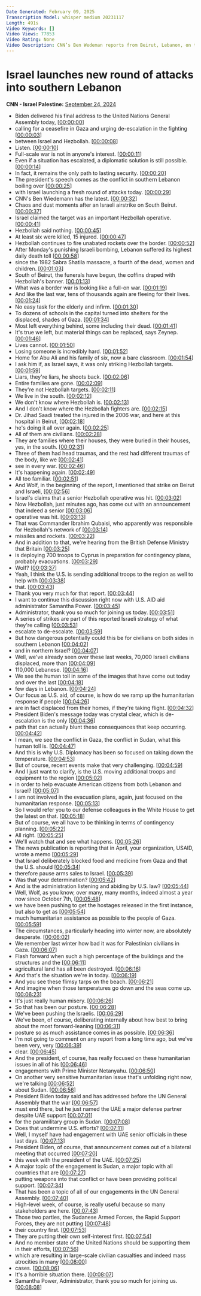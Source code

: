 ```yaml
---
Date Generated: February 09, 2025
Transcription Model: whisper medium 20231117
Length: 491s
Video Keywords: []
Video Views: 77853
Video Rating: None
Video Description: CNN’s Ben Wedeman reports from Beirut, Lebanon, on the latest developments in the mounting conflict with Israel. Then, CNN’s Wolf Blitzer discusses this and the ongoing humanitarian crisis in Gaza with USAID administrator Samantha Power. #CNN #News
---
```


# Israel launches new round of attacks into southern Lebanon
**CNN - Israel Palestine:** [September 24, 2024](https://www.youtube.com/watch?v=FCZ12evbTwg)
*  Biden delivered his final address to the United Nations General Assembly today, [[00:00:00](https://www.youtube.com/watch?v=FCZ12evbTwg&t=0.0s)]
*  calling for a ceasefire in Gaza and urging de-escalation in the fighting [[00:00:03](https://www.youtube.com/watch?v=FCZ12evbTwg&t=3.84s)]
*  between Israel and Hezbollah. [[00:00:08](https://www.youtube.com/watch?v=FCZ12evbTwg&t=8.52s)]
*  Listen. [[00:00:10](https://www.youtube.com/watch?v=FCZ12evbTwg&t=10.44s)]
*  Full-scale war is not in anyone's interest. [[00:00:11](https://www.youtube.com/watch?v=FCZ12evbTwg&t=11.96s)]
*  Even if a situation has escalated, a diplomatic solution is still possible. [[00:00:14](https://www.youtube.com/watch?v=FCZ12evbTwg&t=14.96s)]
*  In fact, it remains the only path to lasting security. [[00:00:20](https://www.youtube.com/watch?v=FCZ12evbTwg&t=20.44s)]
*  The president's speech comes as the conflict in southern Lebanon boiling over [[00:00:25](https://www.youtube.com/watch?v=FCZ12evbTwg&t=25.560000000000002s)]
*  with Israel launching a fresh round of attacks today. [[00:00:29](https://www.youtube.com/watch?v=FCZ12evbTwg&t=29.8s)]
*  CNN's Ben Wiedemann has the latest. [[00:00:32](https://www.youtube.com/watch?v=FCZ12evbTwg&t=32.44s)]
*  Chaos and dust moments after an Israeli airstrike on South Beirut. [[00:00:37](https://www.youtube.com/watch?v=FCZ12evbTwg&t=37.24s)]
*  Israel claimed the target was an important Hezbollah operative. [[00:00:41](https://www.youtube.com/watch?v=FCZ12evbTwg&t=41.96s)]
*  Hezbollah said nothing. [[00:00:45](https://www.youtube.com/watch?v=FCZ12evbTwg&t=45.64s)]
*  At least six were killed, 15 injured. [[00:00:47](https://www.youtube.com/watch?v=FCZ12evbTwg&t=47.72s)]
*  Hezbollah continues to fire unabated rockets over the border. [[00:00:52](https://www.youtube.com/watch?v=FCZ12evbTwg&t=52.2s)]
*  After Monday's punishing Israeli bombing, Lebanon suffered its highest daily death toll [[00:00:58](https://www.youtube.com/watch?v=FCZ12evbTwg&t=58.199999999999996s)]
*  since the 1982 Sabra Shatila massacre, a fourth of the dead, women and children. [[00:01:03](https://www.youtube.com/watch?v=FCZ12evbTwg&t=63.919999999999995s)]
*  South of Beirut, the funerals have begun, the coffins draped with Hezbollah's banner. [[00:01:13](https://www.youtube.com/watch?v=FCZ12evbTwg&t=73.0s)]
*  What was a border war is looking like a full-on war. [[00:01:19](https://www.youtube.com/watch?v=FCZ12evbTwg&t=79.8s)]
*  And like the last war, tens of thousands again are fleeing for their lives. [[00:01:24](https://www.youtube.com/watch?v=FCZ12evbTwg&t=84.76s)]
*  No easy task for the elderly and infirm. [[00:01:30](https://www.youtube.com/watch?v=FCZ12evbTwg&t=90.92s)]
*  To dozens of schools in the capital turned into shelters for the displaced, shades of Gaza. [[00:01:34](https://www.youtube.com/watch?v=FCZ12evbTwg&t=94.48s)]
*  Most left everything behind, some including their dead. [[00:01:41](https://www.youtube.com/watch?v=FCZ12evbTwg&t=101.0s)]
*  It's true we left, but material things can be replaced, says Zeynep. [[00:01:46](https://www.youtube.com/watch?v=FCZ12evbTwg&t=106.36s)]
*  Lives cannot. [[00:01:50](https://www.youtube.com/watch?v=FCZ12evbTwg&t=110.76s)]
*  Losing someone is incredibly hard. [[00:01:52](https://www.youtube.com/watch?v=FCZ12evbTwg&t=112.08s)]
*  Home for Abu Ali and his family of six, now a bare classroom. [[00:01:54](https://www.youtube.com/watch?v=FCZ12evbTwg&t=114.72s)]
*  I ask him if, as Israel says, it was only striking Hezbollah targets. [[00:01:59](https://www.youtube.com/watch?v=FCZ12evbTwg&t=119.16s)]
*  Liars, they're liars, he shoots back. [[00:02:06](https://www.youtube.com/watch?v=FCZ12evbTwg&t=126.56s)]
*  Entire families are gone. [[00:02:09](https://www.youtube.com/watch?v=FCZ12evbTwg&t=129.2s)]
*  They're not Hezbollah targets. [[00:02:11](https://www.youtube.com/watch?v=FCZ12evbTwg&t=131.2s)]
*  We live in the south. [[00:02:12](https://www.youtube.com/watch?v=FCZ12evbTwg&t=132.88s)]
*  We don't know where Hezbollah is. [[00:02:13](https://www.youtube.com/watch?v=FCZ12evbTwg&t=133.88s)]
*  And I don't know where the Hezbollah fighters are. [[00:02:15](https://www.youtube.com/watch?v=FCZ12evbTwg&t=135.76s)]
*  Dr. Jihad Saadi treated the injured in the 2006 war, and here at this hospital in Beirut, [[00:02:18](https://www.youtube.com/watch?v=FCZ12evbTwg&t=138.56s)]
*  he's doing it all over again. [[00:02:25](https://www.youtube.com/watch?v=FCZ12evbTwg&t=145.32000000000002s)]
*  All of them are civilians. [[00:02:28](https://www.youtube.com/watch?v=FCZ12evbTwg&t=148.20000000000002s)]
*  They are families where their houses, they were buried in their houses, yes, in the south. [[00:02:31](https://www.youtube.com/watch?v=FCZ12evbTwg&t=151.20000000000002s)]
*  Three of them had head traumas, and the rest had different traumas of the body, like we [[00:02:41](https://www.youtube.com/watch?v=FCZ12evbTwg&t=161.20000000000002s)]
*  see in every war. [[00:02:46](https://www.youtube.com/watch?v=FCZ12evbTwg&t=166.64000000000001s)]
*  It's happening again. [[00:02:49](https://www.youtube.com/watch?v=FCZ12evbTwg&t=169.16s)]
*  All too familiar. [[00:02:51](https://www.youtube.com/watch?v=FCZ12evbTwg&t=171.16s)]
*  And Wolf, in the beginning of the report, I mentioned that strike on Beirut and Israeli, [[00:02:56](https://www.youtube.com/watch?v=FCZ12evbTwg&t=176.84s)]
*  Israel's claims that a senior Hezbollah operative was hit. [[00:03:02](https://www.youtube.com/watch?v=FCZ12evbTwg&t=182.4s)]
*  Now Hezbollah, just minutes ago, has come out with an announcement that indeed a senior [[00:03:06](https://www.youtube.com/watch?v=FCZ12evbTwg&t=186.76000000000002s)]
*  operative was hit. [[00:03:13](https://www.youtube.com/watch?v=FCZ12evbTwg&t=193.08s)]
*  That was Commander Ibrahim Qubaisi, who apparently was responsible for Hezbollah's network of [[00:03:14](https://www.youtube.com/watch?v=FCZ12evbTwg&t=194.79999999999998s)]
*  missiles and rockets. [[00:03:22](https://www.youtube.com/watch?v=FCZ12evbTwg&t=202.32s)]
*  And in addition to that, we're hearing from the British Defense Ministry that Britain [[00:03:25](https://www.youtube.com/watch?v=FCZ12evbTwg&t=205.32s)]
*  is deploying 700 troops to Cyprus in preparation for contingency plans, probably evacuations. [[00:03:29](https://www.youtube.com/watch?v=FCZ12evbTwg&t=209.28s)]
*  Wolf? [[00:03:37](https://www.youtube.com/watch?v=FCZ12evbTwg&t=217.72s)]
*  Yeah, I think the U.S. is sending additional troops to the region as well to help with [[00:03:38](https://www.youtube.com/watch?v=FCZ12evbTwg&t=218.72s)]
*  that. [[00:03:43](https://www.youtube.com/watch?v=FCZ12evbTwg&t=223.12s)]
*  Thank you very much for that report. [[00:03:44](https://www.youtube.com/watch?v=FCZ12evbTwg&t=224.48000000000002s)]
*  I want to continue this discussion right now with U.S. AID aid administrator Samantha Power. [[00:03:45](https://www.youtube.com/watch?v=FCZ12evbTwg&t=225.72s)]
*  Administrator, thank you so much for joining us today. [[00:03:51](https://www.youtube.com/watch?v=FCZ12evbTwg&t=231.4s)]
*  A series of strikes are part of this reported Israeli strategy of what they're calling [[00:03:53](https://www.youtube.com/watch?v=FCZ12evbTwg&t=233.8s)]
*  escalate to de-escalate. [[00:03:59](https://www.youtube.com/watch?v=FCZ12evbTwg&t=239.68s)]
*  But how dangerous potentially could this be for civilians on both sides in southern Lebanon [[00:04:02](https://www.youtube.com/watch?v=FCZ12evbTwg&t=242.20000000000002s)]
*  and in northern Israel? [[00:04:07](https://www.youtube.com/watch?v=FCZ12evbTwg&t=247.36s)]
*  Well, we've already seen over these last weeks, 70,000 Israeli civilians displaced, more than [[00:04:09](https://www.youtube.com/watch?v=FCZ12evbTwg&t=249.72s)]
*  110,000 Lebanese. [[00:04:16](https://www.youtube.com/watch?v=FCZ12evbTwg&t=256.12s)]
*  We see the human toll in some of the images that have come out today and over the last [[00:04:18](https://www.youtube.com/watch?v=FCZ12evbTwg&t=258.96s)]
*  few days in Lebanon. [[00:04:24](https://www.youtube.com/watch?v=FCZ12evbTwg&t=264.32s)]
*  Our focus as U.S. aid, of course, is how do we ramp up the humanitarian response if people [[00:04:26](https://www.youtube.com/watch?v=FCZ12evbTwg&t=266.88s)]
*  are in fact displaced from their homes, if they're taking flight. [[00:04:32](https://www.youtube.com/watch?v=FCZ12evbTwg&t=272.47999999999996s)]
*  President Biden's message today was crystal clear, which is de-escalation is the only [[00:04:36](https://www.youtube.com/watch?v=FCZ12evbTwg&t=276.92s)]
*  path that can actually blunt these consequences that keep occurring. [[00:04:42](https://www.youtube.com/watch?v=FCZ12evbTwg&t=282.22s)]
*  I mean, we see the conflict in Gaza, the conflict in Sudan, what this human toll is. [[00:04:47](https://www.youtube.com/watch?v=FCZ12evbTwg&t=287.54s)]
*  And this is why U.S. Diplomacy has been so focused on taking down the temperature. [[00:04:53](https://www.youtube.com/watch?v=FCZ12evbTwg&t=293.74s)]
*  But of course, recent events make that very challenging. [[00:04:59](https://www.youtube.com/watch?v=FCZ12evbTwg&t=299.22s)]
*  And I just want to clarify, is the U.S. moving additional troops and equipment to the region [[00:05:02](https://www.youtube.com/watch?v=FCZ12evbTwg&t=302.58s)]
*  in order to help evacuate American citizens from both Lebanon and Israel? [[00:05:07](https://www.youtube.com/watch?v=FCZ12evbTwg&t=307.66s)]
*  I am not involved in the evacuation plans, again, just focused on the humanitarian response. [[00:05:13](https://www.youtube.com/watch?v=FCZ12evbTwg&t=313.54s)]
*  So I would refer you to our defense colleagues in the White House to get the latest on that. [[00:05:18](https://www.youtube.com/watch?v=FCZ12evbTwg&t=318.26s)]
*  But of course, we all have to be thinking in terms of contingency planning. [[00:05:22](https://www.youtube.com/watch?v=FCZ12evbTwg&t=322.82s)]
*  All right. [[00:05:25](https://www.youtube.com/watch?v=FCZ12evbTwg&t=325.78s)]
*  We'll watch that and see what happens. [[00:05:26](https://www.youtube.com/watch?v=FCZ12evbTwg&t=326.78s)]
*  The news publication is reporting that in April, your organization, USAID, wrote a memo [[00:05:29](https://www.youtube.com/watch?v=FCZ12evbTwg&t=329.17999999999995s)]
*  that Israel deliberately blocked food and medicine from Gaza and that the U.S. should [[00:05:34](https://www.youtube.com/watch?v=FCZ12evbTwg&t=334.61999999999995s)]
*  therefore pause arms sales to Israel. [[00:05:39](https://www.youtube.com/watch?v=FCZ12evbTwg&t=339.85999999999996s)]
*  Was that your determination? [[00:05:42](https://www.youtube.com/watch?v=FCZ12evbTwg&t=342.97999999999996s)]
*  And is the administration listening and abiding by U.S. law? [[00:05:44](https://www.youtube.com/watch?v=FCZ12evbTwg&t=344.41999999999996s)]
*  Well, Wolf, as you know, over many, many months, indeed almost a year now since October 7th, [[00:05:48](https://www.youtube.com/watch?v=FCZ12evbTwg&t=348.85999999999996s)]
*  we have been pushing to get the hostages released in the first instance, but also to get as [[00:05:54](https://www.youtube.com/watch?v=FCZ12evbTwg&t=354.82s)]
*  much humanitarian assistance as possible to the people of Gaza. [[00:05:59](https://www.youtube.com/watch?v=FCZ12evbTwg&t=359.5s)]
*  The circumstances, particularly heading into winter now, are absolutely desperate. [[00:06:02](https://www.youtube.com/watch?v=FCZ12evbTwg&t=362.9s)]
*  We remember last winter how bad it was for Palestinian civilians in Gaza. [[00:06:07](https://www.youtube.com/watch?v=FCZ12evbTwg&t=367.38s)]
*  Flash forward when such a high percentage of the buildings and the structures and the [[00:06:11](https://www.youtube.com/watch?v=FCZ12evbTwg&t=371.34s)]
*  agricultural land has all been destroyed. [[00:06:16](https://www.youtube.com/watch?v=FCZ12evbTwg&t=376.7s)]
*  And that's the situation we're in today. [[00:06:19](https://www.youtube.com/watch?v=FCZ12evbTwg&t=379.26s)]
*  And you see these flimsy tarps on the beach. [[00:06:21](https://www.youtube.com/watch?v=FCZ12evbTwg&t=381.5s)]
*  And imagine when those temperatures go down and the seas come up. [[00:06:23](https://www.youtube.com/watch?v=FCZ12evbTwg&t=383.42s)]
*  It's just really human misery. [[00:06:26](https://www.youtube.com/watch?v=FCZ12evbTwg&t=386.38s)]
*  So that has been our posture. [[00:06:28](https://www.youtube.com/watch?v=FCZ12evbTwg&t=388.54s)]
*  We've been pushing the Israelis. [[00:06:29](https://www.youtube.com/watch?v=FCZ12evbTwg&t=389.62s)]
*  We've been, of course, deliberating internally about how best to bring about the most forward-leaning [[00:06:31](https://www.youtube.com/watch?v=FCZ12evbTwg&t=391.58000000000004s)]
*  posture so as much assistance comes in as possible. [[00:06:36](https://www.youtube.com/watch?v=FCZ12evbTwg&t=396.82000000000005s)]
*  I'm not going to comment on any report from a long time ago, but we've been very, very [[00:06:39](https://www.youtube.com/watch?v=FCZ12evbTwg&t=399.62s)]
*  clear. [[00:06:45](https://www.youtube.com/watch?v=FCZ12evbTwg&t=405.22s)]
*  And the president, of course, has really focused on these humanitarian issues in all of his [[00:06:46](https://www.youtube.com/watch?v=FCZ12evbTwg&t=406.22s)]
*  engagements with Prime Minister Netanyahu. [[00:06:50](https://www.youtube.com/watch?v=FCZ12evbTwg&t=410.22s)]
*  On another very sensitive humanitarian issue that's unfolding right now, we're talking [[00:06:52](https://www.youtube.com/watch?v=FCZ12evbTwg&t=412.34000000000003s)]
*  about Sudan. [[00:06:56](https://www.youtube.com/watch?v=FCZ12evbTwg&t=416.1s)]
*  President Biden today said and has addressed before the UN General Assembly that the war [[00:06:57](https://www.youtube.com/watch?v=FCZ12evbTwg&t=417.66s)]
*  must end there, but he just named the UAE a major defense partner despite UAE support [[00:07:01](https://www.youtube.com/watch?v=FCZ12evbTwg&t=421.66s)]
*  for the paramilitary group in Sudan. [[00:07:08](https://www.youtube.com/watch?v=FCZ12evbTwg&t=428.1s)]
*  Does that undermine U.S. efforts? [[00:07:11](https://www.youtube.com/watch?v=FCZ12evbTwg&t=431.14000000000004s)]
*  Well, I myself have had engagement with UAE senior officials in these last days. [[00:07:13](https://www.youtube.com/watch?v=FCZ12evbTwg&t=433.86s)]
*  President Biden, of course, that announcement comes out of a bilateral meeting that occurred [[00:07:20](https://www.youtube.com/watch?v=FCZ12evbTwg&t=440.1s)]
*  this week with the president of the UAE. [[00:07:25](https://www.youtube.com/watch?v=FCZ12evbTwg&t=445.1s)]
*  A major topic of the engagement is Sudan, a major topic with all countries that are [[00:07:27](https://www.youtube.com/watch?v=FCZ12evbTwg&t=447.62s)]
*  putting weapons into that conflict or have been providing political support. [[00:07:34](https://www.youtube.com/watch?v=FCZ12evbTwg&t=454.86s)]
*  That has been a topic of all of our engagements in the UN General Assembly. [[00:07:40](https://www.youtube.com/watch?v=FCZ12evbTwg&t=460.56s)]
*  High-level week, of course, is really useful because so many stakeholders are here. [[00:07:43](https://www.youtube.com/watch?v=FCZ12evbTwg&t=463.98s)]
*  Those two parties, the Sudanese Armed Forces, the Rapid Support Forces, they are not putting [[00:07:48](https://www.youtube.com/watch?v=FCZ12evbTwg&t=468.66s)]
*  their country first. [[00:07:53](https://www.youtube.com/watch?v=FCZ12evbTwg&t=473.06s)]
*  They are putting their own self-interest first. [[00:07:54](https://www.youtube.com/watch?v=FCZ12evbTwg&t=474.06s)]
*  And no member state of the United Nations should be supporting them in their efforts, [[00:07:56](https://www.youtube.com/watch?v=FCZ12evbTwg&t=476.5s)]
*  which are resulting in large-scale civilian casualties and indeed mass atrocities in many [[00:08:00](https://www.youtube.com/watch?v=FCZ12evbTwg&t=480.62s)]
*  cases. [[00:08:06](https://www.youtube.com/watch?v=FCZ12evbTwg&t=486.1s)]
*  It's a horrible situation there. [[00:08:07](https://www.youtube.com/watch?v=FCZ12evbTwg&t=487.1s)]
*  Samantha Power, Administrator, thank you so much for joining us. [[00:08:08](https://www.youtube.com/watch?v=FCZ12evbTwg&t=488.1s)]
